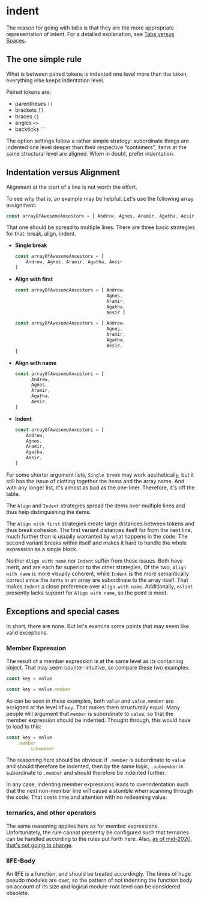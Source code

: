 indent
=====
The reason for going with tabs is that they are the more appropriate representation of intent. For a detailed explanation, see [Tabs versus Spaces](indent.tabs-vs-spaces.md).


The one simple rule
-------------------
What is between paired tokens is indented one level more than the token, everything else keeps indentation level.

Paired tokens are:
+ parentheses `()`
+ brackets `[]`
+ braces `{}`
+ angles `<>`
+ backticks ` `` `

The option settings follow a rather simple strategy: subordinate things are indented one level deeper than their respective “containers”, items at the same structural level are aligned. When in doubt, prefer indentation.


Indentation versus Alignment
----------------------------
Alignment at the start of a line is not worth the effort.

To see why that is, an example may be helpful. Let's use the following array assignment:
```js
const arrayOfAwesomeAncestors = [ Andrew, Agnes, Aramir, Agatha, Aesir ]
```

That one should be spread to multiple lines. There are three basic strategies for that: break, align, indent.

+	**Single break**
	```js
	const arrayOfAwesomeAncestors = [
		Andrew, Agnes, Aramir, Agatha, Aesir
	]
	```
+	**Align with first**
	```js
	const arrayOfAwesomeAncestors = [ Andrew,
	                                  Agnes,
	                                  Aramir,
	                                  Agatha,
	                                  Aesir ]
	```
	```js
	const arrayOfAwesomeAncestors = [ Andrew,
	                                  Agnes,
	                                  Aramir,
	                                  Agatha,
	                                  Aesir,
	]
	```
+	**Align with name**
	```js
	const arrayOfAwesomeAncestors = [
	      Andrew,
	      Agnes,
	      Aramir,
	      Agatha,
	      Aesir,
	]
	```
+	**Indent**
	```js
	const arrayOfAwesomeAncestors = [
		Andrew,
		Agnes,
		Aramir,
		Agatha,
		Aesir,
	]
	```

For some shorter argument lists, `Single break` may work aesthetically, but it still has the issue of clotting together the items and the array name. And with any longer list, it's almost as bad as the one-liner. Therefore, it's off the table.

The `Align` and `Indent` strategies spread the items over multiple lines and thus help distinguishing the items.

The `Align with first` strategies create large distances between tokens and thus break cohesion. The first variant distances itself far from the next line, much further than is usually warranted by what happens in the code. The second variant breaks within itself and makes it hard to handle the whole expression as a single block.

Neither `Align with name` nor `Indent` suffer from those issues. Both have merit, and are each far superior to the other strategies. Of the two, `Align with name` is more visually coherent, while `Indent` is the more semantically correct since the items in an array are subordinate to the array itself. That makes `Indent` a close preference over `Align with name`. Additionally, `eslint` presently lacks support for `Align with name`, so the point is moot.


Exceptions and special cases
----------------------------
In short, there are none. But let's examine some points that may seem like valid exceptions.


### Member Expression
The result of a member expression is at the same level as its containing object. That may seem counter-intuitive, so compare these two examples:
```js
const key = value
```
```js
const key = value.member
```
As can be seen in these examples, both `value` and `value.member` are assigned at the level of `key`. That makes them structurally equal. Many people will argument that `member` is subordinate to `value`, so that the member expression should be indented. Thought through, this would have to lead to this:
```js
const key = value
	.member
		.submember
```
The reasoning here should be obvious: if `.member` is subordinate to `value` and should therefore be indented, then by the same logic, `.submember` is subordinate to `.member` and should therefore be indented further.

In any case, indenting member expressions leads to overindentation such that the next non-member line will cause a stumble when scanning through the code. That costs time and attention with no redeeming value.


### ternaries, and other operators
The same reasoning applies here as for member expressions. Unfortunately, the rule cannot presently be configured such that ternaries can be handled according to the rules put forth here.
Also, [as of mid-2020, that's not going to change](https://eslint.org/blog/2020/05/changes-to-rules-policies).


### IIFE-Body
An IIFE is a function, and should be treated accordingly. The times of huge pseudo modules are over, so the pattern of not indenting the function body on account of its size and logical module-root level can be considered obsolete.
